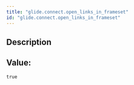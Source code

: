 ```yaml
---
title: "glide.connect.open_links_in_frameset"
id: "glide.connect.open_links_in_frameset"
---
```

## Description



## Value: 
```
true
```